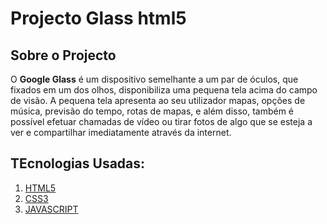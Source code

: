 # Projecto Glass html5

## Sobre o Projecto

O **Google Glass** é um dispositivo semelhante a um par de óculos, que fixados em um dos olhos, disponibiliza uma pequena tela acima do campo de visão. A pequena tela apresenta ao seu utilizador mapas, opções de música, previsão do tempo, rotas de mapas, e além disso, também é possível efetuar chamadas de vídeo ou tirar fotos de algo que se esteja a ver e compartilhar imediatamente através da internet.

## TEcnologias Usadas:

1. [HTML5](https://www.w3schools.com/html/)
1. [CSS3](https://www.w3schools.com/css/default.asp)
1. [JAVASCRIPT](https://www.w3schools.com/js/default.asp)




 
